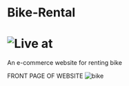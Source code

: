 # Bike-Rental

# ![Live at](https://itsmohitmkk.github.io/Bike-Rental/)                                                                                 
An e-commerce website for renting bike

FRONT PAGE OF WEBSITE
![bike](https://user-images.githubusercontent.com/74761614/104839164-6e869180-58e5-11eb-9d22-72c2fc95b477.jpeg)
